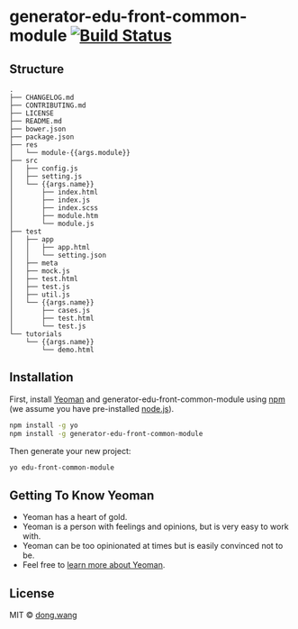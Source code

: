 # generator-edu-front-common-module [![Build Status][travis-image]][travis-url]

## Structure

```
.
├── CHANGELOG.md
├── CONTRIBUTING.md
├── LICENSE
├── README.md
├── bower.json
├── package.json
├── res
│   └── module-{{args.module}}
├── src
│   ├── config.js
│   ├── setting.js
│   └── {{args.name}}
│       ├── index.html
│       ├── index.js
│       ├── index.scss
│       ├── module.htm
│       └── module.js
├── test
│   ├── app
│   │   ├── app.html
│   │   └── setting.json
│   ├── meta
│   ├── mock.js
│   ├── test.html
│   ├── test.js
│   ├── util.js
│   └── {{args.name}}
│       ├── cases.js
│       ├── test.html
│       └── test.js
└── tutorials
    └── {{args.name}}
        └── demo.html
```

## Installation

First, install [Yeoman](http://yeoman.io) and generator-edu-front-common-module using [npm](https://www.npmjs.com/) (we assume you have pre-installed [node.js](https://nodejs.org/)).

```bash
npm install -g yo
npm install -g generator-edu-front-common-module
```

Then generate your new project:

```bash
yo edu-front-common-module
```

## Getting To Know Yeoman

 * Yeoman has a heart of gold.
 * Yeoman is a person with feelings and opinions, but is very easy to work with.
 * Yeoman can be too opinionated at times but is easily convinced not to be.
 * Feel free to [learn more about Yeoman](http://yeoman.io/).

## License

MIT © [dong.wang]()


[npm-image]: https://badge.fury.io/js/generator-edu-front-common-module.svg
[npm-url]: https://npmjs.org/package/generator-edu-front-common-module
[travis-image]: https://travis-ci.org/techbirds/generator-edu-front-common-module.svg?branch=master
[travis-url]: https://travis-ci.org/techbirds/generator-edu-front-common-module
[daviddm-image]: https://david-dm.org/techbirds/generator-edu-front-common-module.svg?theme=shields.io
[daviddm-url]: https://david-dm.org/techbirds/generator-edu-front-common-module
[coveralls-image]: https://coveralls.io/repos/techbirds/generator-edu-front-common-module/badge.svg
[coveralls-url]: https://coveralls.io/r/techbirds/generator-edu-front-common-module
